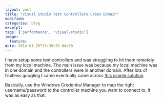 ```yaml
---
layout: post
title: "Visual Studio Test Controllers Cross Domain"
modified:
categories: blog
excerpt:
tags: ['performance', 'visual-studio']
image:
  feature:
date: 2014-01-25T15:39:55-04:00
---
```



I have setup some test controllers and was struggling to hit them remotely from my local machine. The main issue was because my local machine was in one domain and the controllers were in another domain. After lots of fruitless googling I came eventually came across [this simple solution](http://stackoverflow.com/a/10511987/790131).
<!--more-->
Basically, use the Windows Credential Manager to map the right username/password to the controller machine you want to connect to. It was as easy as that.